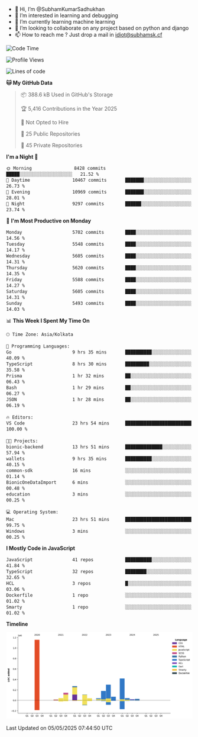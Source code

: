 - 👋 Hi, I’m @SubhamKumarSadhukhan
- 👀 I’m interested in learning and debugging
- 🌱 I’m currently learning machine learning
- 💞️ I’m looking to collaborate on any project based on python and django
- 📫 How to reach me ?
      Just drop a mail in idiot@subhamsk.cf

<!---
SubhamKumarSadhukhan/SubhamKumarSadhukhan is a ✨ special ✨ repository because its `README.md` (this file) appears on your GitHub profile.
You can click the Preview link to take a look at your changes.
--->


<!--START_SECTION:waka-->
![Code Time](http://img.shields.io/badge/Code%20Time-2%2C868%20hrs%203%20mins-blue)

![Profile Views](http://img.shields.io/badge/Profile%20Views-0-blue)

![Lines of code](https://img.shields.io/badge/From%20Hello%20World%20I%27ve%20Written-2.9%20million%20lines%20of%20code-blue)

**🐱 My GitHub Data** 

> 📦 388.6 kB Used in GitHub's Storage 
 > 
> 🏆 5,416 Contributions in the Year 2025
 > 
> 🚫 Not Opted to Hire
 > 
> 📜 25 Public Repositories 
 > 
> 🔑 45 Private Repositories 
 > 
**I'm a Night 🦉** 

```text
🌞 Morning                8428 commits        █████░░░░░░░░░░░░░░░░░░░░   21.52 % 
🌆 Daytime                10467 commits       ███████░░░░░░░░░░░░░░░░░░   26.73 % 
🌃 Evening                10969 commits       ███████░░░░░░░░░░░░░░░░░░   28.01 % 
🌙 Night                  9297 commits        ██████░░░░░░░░░░░░░░░░░░░   23.74 % 
```
📅 **I'm Most Productive on Monday** 

```text
Monday                   5702 commits        ████░░░░░░░░░░░░░░░░░░░░░   14.56 % 
Tuesday                  5548 commits        ████░░░░░░░░░░░░░░░░░░░░░   14.17 % 
Wednesday                5605 commits        ████░░░░░░░░░░░░░░░░░░░░░   14.31 % 
Thursday                 5620 commits        ████░░░░░░░░░░░░░░░░░░░░░   14.35 % 
Friday                   5588 commits        ████░░░░░░░░░░░░░░░░░░░░░   14.27 % 
Saturday                 5605 commits        ████░░░░░░░░░░░░░░░░░░░░░   14.31 % 
Sunday                   5493 commits        ████░░░░░░░░░░░░░░░░░░░░░   14.03 % 
```


📊 **This Week I Spent My Time On** 

```text
🕑︎ Time Zone: Asia/Kolkata

💬 Programming Languages: 
Go                       9 hrs 35 mins       ██████████░░░░░░░░░░░░░░░   40.09 % 
TypeScript               8 hrs 30 mins       █████████░░░░░░░░░░░░░░░░   35.58 % 
Prisma                   1 hr 32 mins        ██░░░░░░░░░░░░░░░░░░░░░░░   06.43 % 
Bash                     1 hr 29 mins        ██░░░░░░░░░░░░░░░░░░░░░░░   06.27 % 
JSON                     1 hr 28 mins        ██░░░░░░░░░░░░░░░░░░░░░░░   06.19 % 

🔥 Editors: 
VS Code                  23 hrs 54 mins      █████████████████████████   100.00 % 

🐱‍💻 Projects: 
bionic-backend           13 hrs 51 mins      ██████████████░░░░░░░░░░░   57.94 % 
wallets                  9 hrs 35 mins       ██████████░░░░░░░░░░░░░░░   40.15 % 
common-sdk               16 mins             ░░░░░░░░░░░░░░░░░░░░░░░░░   01.14 % 
BionicOneDataImport      6 mins              ░░░░░░░░░░░░░░░░░░░░░░░░░   00.48 % 
education                3 mins              ░░░░░░░░░░░░░░░░░░░░░░░░░   00.25 % 

💻 Operating System: 
Mac                      23 hrs 51 mins      █████████████████████████   99.75 % 
Windows                  3 mins              ░░░░░░░░░░░░░░░░░░░░░░░░░   00.25 % 
```

**I Mostly Code in JavaScript** 

```text
JavaScript               41 repos            ██████████░░░░░░░░░░░░░░░   41.84 % 
TypeScript               32 repos            ████████░░░░░░░░░░░░░░░░░   32.65 % 
HCL                      3 repos             █░░░░░░░░░░░░░░░░░░░░░░░░   03.06 % 
Dockerfile               1 repo              ░░░░░░░░░░░░░░░░░░░░░░░░░   01.02 % 
Smarty                   1 repo              ░░░░░░░░░░░░░░░░░░░░░░░░░   01.02 % 
```



**Timeline**

![Lines of Code chart](https://raw.githubusercontent.com/SubhamKumarSadhukhan/SubhamKumarSadhukhan/main/assets/bar_graph.png)


 Last Updated on 05/05/2025 07:44:50 UTC
<!--END_SECTION:waka-->
